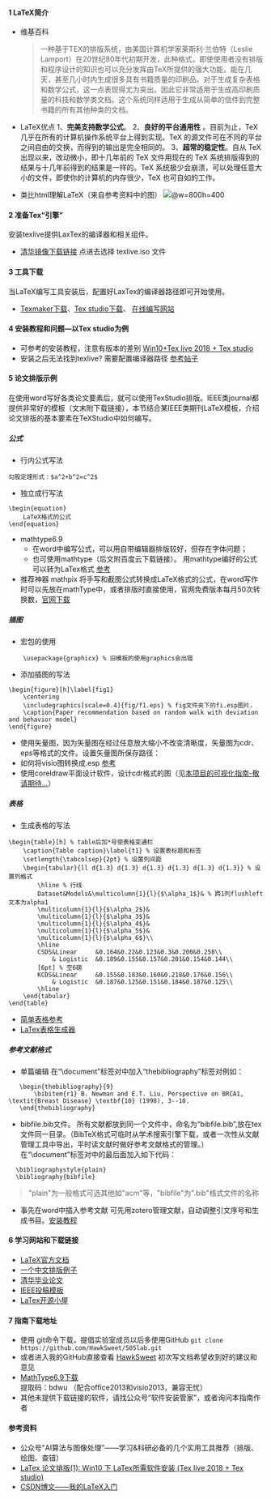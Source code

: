 #### 1 LaTeX简介
* 维基百科
     >一种基于ΤΕΧ的排版系统，由美国计算机学家莱斯利·兰伯特（Leslie Lamport）在20世纪80年代初期开发，此种格式，即使使用者没有排版和程序设计的知识也可以充分发挥由TeX所提供的强大功能，能在几天，甚至几小时内生成很多具有书籍质量的印刷品。对于生成复杂表格和数学公式，这一点表现得尤为突出。因此它非常适用于生成高印刷质量的科技和数学类文档。这个系统同样适用于生成从简单的信件到完整书籍的所有其他种类的文档。

* LaTeX优点
1、**完美支持数学公式**。
2、**良好的平台通用性** 。目前为止，TeX 几乎在所有的计算机操作系统平台上得到实现。TeX 的源文件可在不同的平台之间自由的交换，而得到的输出是完全相同的。
3、**超常的稳定性**。自从 TeX 出现以来，改动微小，即十几年前的 TeX 文件用现在的 TeX 系统排版得到的结果与十几年前得到的结果是一样的。TeX 系统极少会崩溃，可以处理任意大小的文件，即使你的计算机的内存很少，TeX 也可自如的工作。
* 类比html理解LaTeX（来自参考资料中的图）
![](http://liuchengxu.org/blog-cn/assets/images/posts/sketch.png)@w=800h=400

#### 2 准备Tex“引擎”
安装texlive提供LaxTex的编译器和相关组件。
* [清华镜像下载链接](https://mirrors.tuna.tsinghua.edu.cn/CTAN/systems/texlive/Images/) 点进去选择 texlive.iso 文件
#### 3 工具下载
当LaTeX编写工具安装后，配置好LaxTex的编译器路径即可开始使用。
* [Texmaker下载](https://sourceforge.net/projects/texstudio/)、[Tex studio下载](https://www.xm1math.net/texmaker/)、 [在线编写网站](https://www.overleaf.com)
#### 4 安装教程和问题—以Tex studio为例
* 可参考的安装教程，注意有版本的差别 [Win10+Tex live 2018 + Tex studio](https://blog.csdn.net/zaishuiyifangxym/article/details/88170827)
* 安装之后无法找到texlive? 需要配置编译器路径 [参考帖子](http://tieba.baidu.com/p/6006371753?traceid=)

#### 5 论文排版示例
在使用word写好各类论文要素后，就可以使用TexStudio排版。IEEE类journal都提供非常好的模板（文末附下载链接），本节结合某IEEE类期刊LaTeX模板，介绍论文排版的基本要素在TeXStudio中如何编写。
##### 公式
* 行内公式写法
```Tex
勾股定理形式：$a^2+b^2=c^2$
```
* 独立成行写法
```Tex
\begin{equation}
    LaTeX格式的公式
\end{equation}
```
* mathtype6.9
    * 在word中编写公式，可以用自带编辑器排版较好，但存在字体问题；
    * 也可使用mathtype（后文附百度云下载链接）。
用mathtype编好的公式可以转为LaTex格式 [参考](https://blog.csdn.net/zaishuiyifangxym/article/details/88327257)
* 推荐神器 mathpix
将手写和截图公式转换成LaTeX格式的公式，在word写作时可以先放在mathType中，或者排版时直接使用，官网免费版本每月50次转换数，[官网下载](https://mathpix.com/)
##### 插图
* 宏包的使用
```TeX
    \usepackage{graphicx} % 旧模板的使用graphics会出错
```
* 添加插图的写法
```TeX
\begin{figure}[h]\label{fig1}
	\centering
	\includegraphics[scale=0.4]{fig/f1.eps} % fig文件夹下的fi.esp图片，
	\caption{Paper recommendation based on random walk with deviation and behavior model}
\end{figure}
```
* 使用矢量图，因为矢量图在经过任意放大缩小不改变清晰度，矢量图为cdr、eps等格式的文件。设置矢量图所保存路径：
* 如何将visio图转换成.esp [参考](https://jingyan.baidu.com/article/f0e83a259ad7c222e5910107.html)
* 使用coreldraw平面设计软件，设计cdr格式的图（见[本项目的可视化指南-敬请期待...]()）
##### 表格
* 生成表格的写法
```TeX
\begin{table}[h] % table后加*号使表格变通栏
	\caption{Table caption}\label{t1} % 设置表标题和标签
	\setlength{\tabcolsep}{2pt} % 设置列间距
	\begin{tabular}{ll d{1.3} d{1.3} d{1.3} d{1.3} d{1.3} d{1.3}} % 设置列格式
		\hline % 行线
		Dataset&Models&\multicolumn{1}{l}{$\alpha_1$}& % 跨1列flushleft文本为alpha1
		\multicolumn{1}{l}{$\alpha_2$}&
		\multicolumn{1}{l}{$\alpha_3$}&
		\multicolumn{1}{l}{$\alpha_4$}&
		\multicolumn{1}{l}{$\alpha_5$}&
		\multicolumn{1}{l}{$\alpha_6$}\\
		\hline
		CSDS&Linear     &0.164&0.22&0.123&0.3&0.200&0.258\\
			& Logistic  &0.189&0.155&0.157&0.201&0.154&0.144\\
		[6pt] % 空6磅
		KCDS&Linear     &0.155&0.183&0.160&0.218&0.176&0.156\\
			& Logistic  &0.187&0.125&0.151&0.184&0.187&0.125\\
		\hline
	\end{tabular}
\end{table}
```
* [简单表格参考](http://www.modernfig.cn/blog/general/blog_5.html)
* [LaTex表格生成器](http://www.tablesgenerator.com)
##### 参考文献格式
 * 单篇编辑
 在“\document”标签对中加入“thebibliography”标签对例如：
 ```Tex
    \begin{thebibliography}{9}
        \bibitem{r1} B. Newman and E.T. Liu, Perspective on BRCA1, \textit{Breast Disease} \textbf{10} (1998), 3--10.
    \end{thebibliography}
```
 * bibfile.bib文件。
 所有文献都放到同一个文件中，命名为“bibfile.bib”,放在tex文件同一目录。（BibTeX格式可临时从学术搜索引擎下载，或者一次性从文献管理工具中导出，平时读文献时做好参考文献格式的管理。）
  在“\document”标签对中的最后面加入如下代码：
  ```Tex
    \bibliographystyle{plain}
    \bibliography{bibfile}
```
>"plain"为一般格式可选其他如"acm"等，"bibfile"为".bib"格式文件的名称
 * 事先在word中插入参考文献
 可先用zotero管理文献，自动调整引文序号和生成书目。[安装教程](https://zhuanlan.zhihu.com/p/30899762)
 
#### 6 学习网站和下载链接
* [LaTeX官方文档](https://www.latex-project.org/help/documentation/usrguide.pdf)
* [一个中文排版例子](https://www.jianshu.com/p/2bef8b44f40a)
* [清华毕业论文](https://github.com/xueruini/thuthesis)
* [IEEE投稿模板](https://journals.ieeeauthorcenter.ieee.org/create-your-ieee-article/authoring-tools-and-templates/ieee-article-templates/templates-for-transactions/)
* [LaTex开源小屋](https://www.latexstudio.net/)

#### 7 指南下载地址
* 使用 git命令下载，提倡实验室成员以后多使用GitHub
`git clone https://github.com/HawkSweet/505lab.git`
* 或者进入我的GitHub直接查看 [HawkSweet](https://github.com/HawkSweet/505lab)
初次写文档希望收到好的建议和意见
* [MathType6.9下载](https://pan.baidu.com/s/1aBuZe3GZLPiODknT7dZE0A)
提取码：bdwu  （配合office2013和visio2013，兼容无忧）
* 其他未提供下载链接的软件，请找公众号“软件安装管家”，或者询问本指南作者

#### 参考资料
* 公众号"AI算法与图像处理"——学习&科研必备的几个实用工具推荐（排版、绘图、查错）
* [LaTex 论文排版(1): Win10 下 LaTex所需软件安装 (Tex live 2018 + Tex studio)](https://blog.csdn.net/zaishuiyifangxym/article/details/88170827)
* [CSDN博文——我的LaTeX入门](https://blog.csdn.net/shujuelin/article/details/79340373)